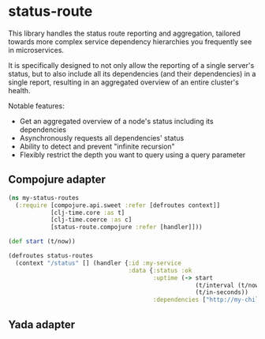 # status-route

This library handles the status route reporting and aggregation, tailored towards
 more complex service dependency hierarchies you frequently see in microservices. 

It is specifically designed to not only allow the reporting of a single server's
status, but to also include all its dependencies (and their dependencies) in a
single report, resulting in an aggregated overview of an entire cluster's health.

Notable features:

 * Get an aggregated overview of a node's status including its dependencies
 * Asynchronously requests all dependencies' status
 * Ability to detect and prevent "infinite recursion"
 * Flexibly restrict the depth you want to query using a query parameter

## Compojure adapter

```clojure
(ns my-status-routes
  (:require [compojure.api.sweet :refer [defroutes context]]
            [clj-time.core :as t]
            [clj-time.coerce :as c]
            [status-route.compojure :refer [handler]]))

(def start (t/now))

(defroutes status-routes
  (context "/status" [] (handler {:id :my-service
                                  :data {:status :ok
                                         :uptime (-> start
                                                     (t/interval (t/now))
                                                     (t/in-seconds))
                                         :dependencies ["http://my-child-service/status"]}))))
```

## Yada adapter
